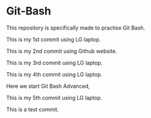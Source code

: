 # Git-Bash
This repository is specifically made to practise Git Bash.

This is my 1st commit using LG laptop.

This is my 2nd commit using Github website.

This is my 3rd commit using LG laptop.

This is my 4th commit using LG laptop.

Here we start Git Bash Advanced,

This is my 5th commit using LG laptop.

This is a test commit.